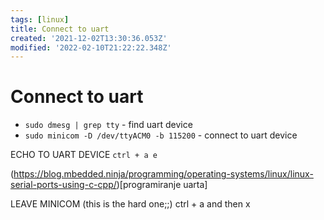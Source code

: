 ```yaml
---
tags: [linux]
title: Connect to uart
created: '2021-12-02T13:30:36.053Z'
modified: '2022-02-10T21:22:22.348Z'
---
```


# Connect to uart
- `sudo dmesg | grep tty` - find uart device 
- `sudo minicom -D /dev/ttyACM0 -b 115200` - connect to uart device

ECHO TO UART DEVICE `ctrl + a e`

(https://blog.mbedded.ninja/programming/operating-systems/linux/linux-serial-ports-using-c-cpp/)[programiranje uarta]

LEAVE MINICOM (this is the hard one;;)   ctrl + a and then x
